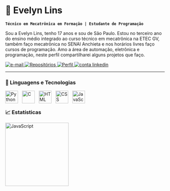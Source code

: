 # 👾 Evelyn Lins

**`Técnico em Mecatrônica em Formação | Estudante de Programação`**

Sou a Evelyn Lins, tenho 17 anos e sou de São Paulo. Estou no terceiro ano do ensino médio integrado ao curso técnico em mecatrônica na ETEC GV, também faço mecatrônica no SENAI Anchieta e nos horários livres faço cursos de programação. Amo a área de automação, eletrônica e programação, neste perfil compartilharei alguns projetos que faço.

<p align="left">
    <a href="mailto:evelynlins9055@gmail.com">
        <img 
            alt="e-mail" 
            title="Clique para aqui entrar em contato" 
            src="https://custom-icon-badges.demolab.com/badge/-email-red?style=for-the-badge&logo=mention&logoColor=white"
        />
    </a>
    <a href="https://github.com/Evelyn-Lins?tab=repositories">
        <img 
            alt="Repositórios" 
            title="Meus Repositórios" 
            src="https://custom-icon-badges.demolab.com/badge/-My%20Repos-yellow?style=for-the-badge&logoColor=white&logo=repo"
        />
    </a>
    <a href="https://github.com/Evelyn-Lins">
        <img 
            alt="Perfil" 
            title="Me siga no Github" 
            src="https://custom-icon-badges.demolab.com/badge/Github-55960c?style=for-the-badge&logoColor=white&logo=github"
        />
    </a> 
    <a href="https://www.linkedin.com/in/evelynlinscruz">
        <img 
            alt="conta linkedin" 
            title="Perfil LinkedIn" 
            src="https://custom-icon-badges.demolab.com/badge/-LinkedIn-3591d8?style=for-the-badge&logo=linke&logoColor=white"
        />
    </a> 
</p>

---

### 🤖 Linguagens e Tecnologias

<img
align = "left"
    alt = "Python"
    title = "Python"
    width = "40px"
    style = "padding-right: 10px;"
    src="https://cdn.jsdelivr.net/gh/devicons/devicon@latest/icons/python/python-original.svg" 
/>

<img
align = "left"
    alt = "C"
    title = "C"
    width = "40px"
    style = "padding-right: 10px;"
    src="https://cdn.jsdelivr.net/gh/devicons/devicon@latest/icons/c/c-original.svg"
/>

<img
align = "left"
    alt = "HTML"
    title = "HTML"
    width = "40px"
    style = "padding-right: 10px;"
    src="https://cdn.jsdelivr.net/gh/devicons/devicon@latest/icons/html5/html5-original.svg" 
/>


<img
align = "left"
    alt = "CSS"
    title = "CSS"
    width = "40px"
    style = "padding-right: 10px;"
    src="https://cdn.jsdelivr.net/gh/devicons/devicon@latest/icons/css3/css3-original.svg" 
/>

<img
align = "left"
    alt = "JavaScript"
    title = "JavaScript"
    width = "40px"
    style = "padding-right: 10px;"
    src="https://cdn.jsdelivr.net/gh/devicons/devicon@latest/icons/javascript/javascript-original.svg" 
/>

<br/>
<br/>

### 📈 Estatísticas

<img
align = "left"
    alt = "JavaScript"
    title = "JavaScript"
    width = "200px"
    style = "padding-right: 10px;"
    src="https://github-readme-stats.vercel.app/api/top-langs/?username=Evelyn-Lins&theme=tokyonight&layout=compact&custom_title=Tecnologias&langs_count=5" 
/>

